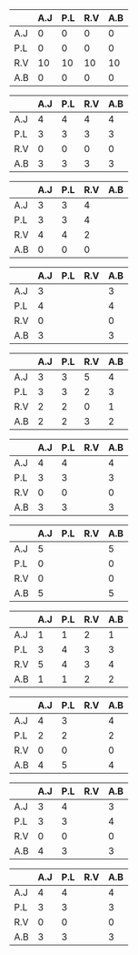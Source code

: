 |     | A.J | P.L | R.V | A.B |
|-----|-----|-----|-----|-----|
| A.J | 0   | 0   | 0   | 0   |
| P.L | 0   | 0   | 0   | 0   |
| R.V | 10  | 10  | 10  | 10  |
| A.B | 0   | 0   | 0   | 0   |

|     | A.J | P.L | R.V | A.B |
|-----|-----|-----|-----|-----|
| A.J | 4   | 4   | 4   | 4   |
| P.L | 3   | 3   | 3   | 3   |
| R.V | 0   | 0   | 0   | 0   |
| A.B | 3   | 3   | 3   | 3   |


|     | A.J | P.L | R.V | A.B |
|-----|-----|-----|-----|-----|
| A.J |  3  | 3   |  4  |     |
| P.L |  3  | 3   |  4  |     |
| R.V |  4  | 4   |  2  |     |
| A.B |  0  | 0   |  0  |     |

|     | A.J | P.L | R.V | A.B |
|-----|-----|-----|-----|-----|
| A.J |  3  |     |     |  3  |
| P.L |  4  |     |     |  4  |
| R.V |  0  |     |     |  0  |
| A.B |  3  |     |     |  3  |

|     | A.J | P.L | R.V | A.B |
|-----|-----|-----|-----|-----|
| A.J |  3  |  3  |  5  |  4  |
| P.L |  3  |  3  |  2  |  3  |
| R.V |  2  |  2  |  0  |  1  |
| A.B |  2  |  2  |  3  |  2  |

|     | A.J | P.L | R.V | A.B |
|-----|-----|-----|-----|-----|
| A.J |  4  |  4  |     |  4  |
| P.L |  3  |  3  |     |  3  |
| R.V |  0  |  0  |     |  0  |
| A.B |  3  |  3  |     |  3  |

|     | A.J | P.L | R.V | A.B |
|-----|-----|-----|-----|-----|
| A.J |  5  |     |     |  5  |
| P.L |  0  |     |     |  0  |
| R.V |  0  |     |     |  0  |
| A.B |  5  |     |     |  5  |

|     | A.J | P.L | R.V | A.B |
|-----|-----|-----|-----|-----|
| A.J |  1  |  1  |  2  |  1  |
| P.L |  3  |  4  |  3  |  3  |
| R.V |  5  |  4  |  3  |  4  |
| A.B |  1  |  1  |  2  |  2  |

|     | A.J | P.L | R.V | A.B |
|-----|-----|-----|-----|-----|
| A.J |  4  |  3  |     |  4  |
| P.L |  2  |  2  |     |  2  |
| R.V |  0  |  0  |     |  0  |
| A.B |  4  |  5  |     |  4  |


|     | A.J | P.L | R.V | A.B |
|-----|-----|-----|-----|-----|
| A.J |  3  |  4  |     |  3  |
| P.L |  3  |  3  |     |  4  |
| R.V |  0  |  0  |     |  0  |
| A.B |  4  |  3  |     |  3  |

|     | A.J | P.L | R.V | A.B |
|-----|-----|-----|-----|-----|
| A.J |  4  |  4  |     |  4  |
| P.L |  3  |  3  |     |  3  |
| R.V |  0  |  0  |     |  0  |
| A.B |  3  |  3  |     |  3  |
